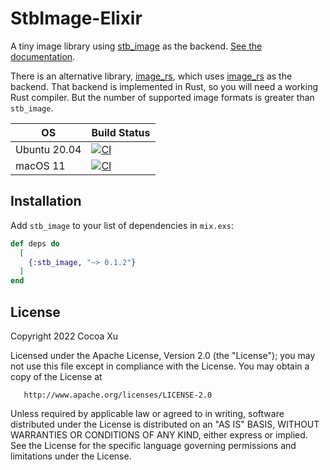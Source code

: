 # StbImage-Elixir

A tiny image library using [stb_image](https://github.com/nothings/stb/blob/master/stb_image.h) as the backend. [See the documentation](https://hexdocs.pm/stb_image).

There is an alternative library, [image_rs](https://github.com/cocoa-xu/image_rs), which uses [image_rs](https://github.com/image-rs/image) as the backend. That backend is implemented in Rust, so you will need a working Rust compiler. But the number of supported image formats is greater than `stb_image`.

| OS               | Build Status |
|------------------|--------------|
| Ubuntu 20.04     | [![CI](https://github.com/elixir-nx/stb_image/actions/workflows/linux.yml/badge.svg)](https://github.com/elixir-nx/stb_image/actions/workflows/linux.yml) |
| macOS 11         | [![CI](https://github.com/elixir-nx/stb_image/actions/workflows/macos.yml/badge.svg)](https://github.com/elixir-nx/stb_image/actions/workflows/macos.yml) |

## Installation

Add `stb_image` to your list of dependencies in `mix.exs`:

```elixir
def deps do
  [
    {:stb_image, "~> 0.1.2"}
  ]
end
```

## License

   Copyright 2022 Cocoa Xu

   Licensed under the Apache License, Version 2.0 (the "License");
   you may not use this file except in compliance with the License.
   You may obtain a copy of the License at

       http://www.apache.org/licenses/LICENSE-2.0

   Unless required by applicable law or agreed to in writing, software
   distributed under the License is distributed on an "AS IS" BASIS,
   WITHOUT WARRANTIES OR CONDITIONS OF ANY KIND, either express or implied.
   See the License for the specific language governing permissions and
   limitations under the License.

